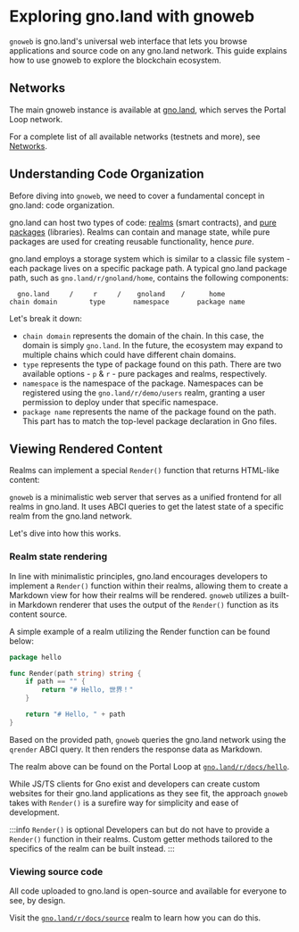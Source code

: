 # Exploring gno.land with gnoweb

`gnoweb` is gno.land's universal web interface that lets you browse applications
and source code on any gno.land network. This guide explains how to use gnoweb
to explore the blockchain ecosystem.

## Networks

The main gnoweb instance is available at [gno.land](https://gno.land), which serves the Portal Loop network.

For a complete list of all available networks (testnets and more), see [Networks](../resources/gnoland-networks.md).

## Understanding Code Organization

Before diving into `gnoweb`, we need to cover a fundamental concept in gno.land:
code organization.

gno.land can host two types of code: [realms](../resources/realms.md) (smart contracts),
and [pure packages](../resources/gno-packages.md) (libraries). Realms can
contain and manage state, while pure packages are used for creating reusable
functionality, hence _pure_.

gno.land employs a storage system which is similar to a classic file system - each
package lives on a specific package path. A typical gno.land package path, such
as `gno.land/r/gnoland/home`, contains the following components:

```
  gno.land     /     r     /    gnoland    /      home
chain domain        type       namespace       package name
```

Let's break it down:
- `chain domain` represents the domain of the chain. In this case, the domain is
  simply `gno.land`. In the future, the ecosystem may expand to multiple chains
  which could have different chain domains.
- `type` represents the type of package found on this path. There are two available
  options - `p` & `r` - pure packages and realms, respectively.
- `namespace` is the namespace of the package. Namespaces can be registered using
  the `gno.land/r/demo/users` realm, granting a user permission to deploy under
  that specific namespace.
- `package name` represents the name of the package found on the path. This part has
  to match the top-level package declaration in Gno files.

## Viewing Rendered Content

Realms can implement a special `Render()` function that returns HTML-like content:

`gnoweb` is a minimalistic web server that serves as a unified frontend for all
realms in gno.land. It uses ABCI queries to get the latest state of a specific
realm from the gno.land network.

Let's dive into how this works.

### Realm state rendering

In line with minimalistic principles, gno.land encourages developers to implement
a `Render()` function within their realms, allowing them to create a Markdown view
for how their realms will be rendered. `gnoweb` utilizes a built-in Markdown renderer
that uses the output of the `Render()` function as its content source.

A simple example of a realm utilizing the Render function can be found below:

```go
package hello

func Render(path string) string {
	if path == "" {
		return "# Hello, 世界！"
	}

	return "# Hello, " + path
}
```

Based on the provided path, `gnoweb` queries the gno.land network using the
`qrender` ABCI query. It then renders the response data as Markdown.

The realm above can be found on the Portal Loop at [`gno.land/r/docs/hello`](https://gno.land/r/docs/hello).

While JS/TS clients for Gno exist and developers can create custom websites for their
gno.land applications as they see fit, the approach `gnoweb` takes with `Render()`
is a surefire way for simplicity and ease of development.

:::info `Render()` is optional
Developers can but do not have to provide a `Render()` function in their realms.
Custom getter methods tailored to the specifics of the realm can be built instead.
:::

### Viewing source code

All code uploaded to gno.land is open-source and available for everyone to see,
by design.

Visit the [`gno.land/r/docs/source`](https://gno.land/r/docs/source) realm to learn
how you can do this.
